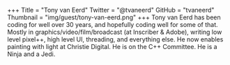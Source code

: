 +++
Title = "Tony van Eerd"
Twitter = "@tvaneerd"
GitHub = "tvaneerd"
Thumbnail = "img/guest/tony-van-eerd.png"
+++
Tony van Eerd has been coding for well over 30 years, and hopefully coding well for some of that. Mostly in graphics/video/film/broadcast (at Inscriber & Adobe), writing low level pixel++, high level UI, threading, and everything else. He now enables painting with light at Christie Digital. He is on the C++ Committee. He is a Ninja and a Jedi. 